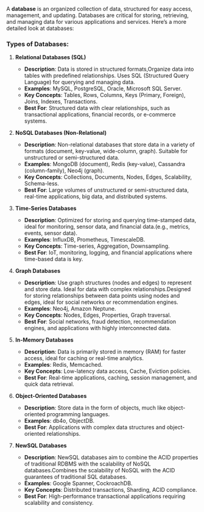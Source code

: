 A **database** is an organized collection of data, structured for easy access, management, and updating. Databases are critical for storing, retrieving, and managing data for various applications and services. Here’s a more detailed look at databases:

### **Types of Databases:**

1. **Relational Databases (SQL)**
   - **Description**: Data is stored in structured formats,Organize data into tables with predefined relationships. Uses SQL (Structured Query Language) for querying and managing data.
   - **Examples**: MySQL, PostgreSQL, Oracle, Microsoft SQL Server.
   - **Key Concepts**: Tables, Rows, Columns, Keys (Primary, Foreign), Joins, Indexes, Transactions.
   - **Best For**: Structured data with clear relationships, such as transactional applications, financial records, or e-commerce systems.

2. **NoSQL Databases (Non-Relational)**
   - **Description**: Non-relational databases that store data in a variety of formats (document, key-value, wide-column, graph). Suitable for unstructured or semi-structured data.
   - **Examples**: MongoDB (document), Redis (key-value), Cassandra (column-family), Neo4j (graph).
   - **Key Concepts**: Collections, Documents, Nodes, Edges, Scalability, Schema-less.
   - **Best For**: Large volumes of unstructured or semi-structured data, real-time applications, big data, and distributed systems.

3. **Time-Series Databases**
   - **Description**: Optimized for storing and querying time-stamped data, ideal for monitoring, sensor data, and financial data.(e.g., metrics, events, sensor data).
   - **Examples**: InfluxDB, Prometheus, TimescaleDB.
   - **Key Concepts**: Time-series, Aggregation, Downsampling.
   - **Best For**: IoT, monitoring, logging, and financial applications where time-based data is key.

4. **Graph Databases**
   - **Description**: Use graph structures (nodes and edges) to represent and store data. Ideal for data with complex relationships.Designed for storing relationships between data points using nodes and edges, ideal for social networks or recommendation engines.
   - **Examples**: Neo4j, Amazon Neptune.
   - **Key Concepts**: Nodes, Edges, Properties, Graph traversal.
   - **Best For**: Social networks, fraud detection, recommendation engines, and applications with highly interconnected data.

5. **In-Memory Databases**
   - **Description**: Data is primarily stored in memory (RAM) for faster access, ideal for caching or real-time analytics.
   - **Examples**: Redis, Memcached.
   - **Key Concepts**: Low-latency data access, Cache, Eviction policies.
   - **Best For**: Real-time applications, caching, session management, and quick data retrieval.

6. **Object-Oriented Databases**
   - **Description**: Store data in the form of objects, much like object-oriented programming languages.
   - **Examples**: db4o, ObjectDB.
   - **Best For**: Applications with complex data structures and object-oriented relationships.

7. **NewSQL Databases**
   - **Description**: NewSQL databases aim to combine the ACID properties of traditional RDBMS with the scalability of NoSQL databases.Combines the scalability of NoSQL with the ACID guarantees of traditional SQL databases.
   - **Examples**: Google Spanner, CockroachDB.
   - **Key Concepts**: Distributed transactions, Sharding, ACID compliance.
   - **Best For**: High-performance transactional applications requiring scalability and consistency.